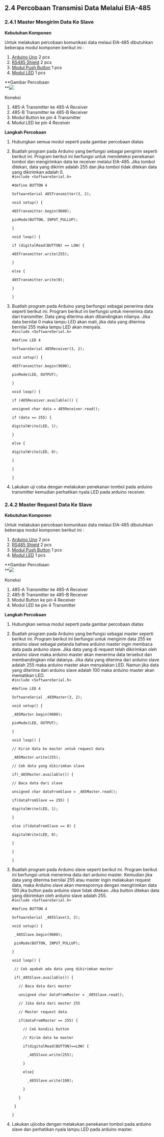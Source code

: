 ## 2.4 Percobaan Transmisi Data Melalui EIA-485

### 2.4.1 Master Mengirim Data Ke Slave

**Kebutuhan Komponen**

Untuk melakukan percobaan komunikasi data melaui EIA-485 dibutuhkan beberapa modul komponen berikut ini :

1. [Arduino Uno](https://store.arduino.cc/usa/arduino-uno-rev3) 2 pcs
2. [RS485 Shield](http://linksprite.com/wiki/index.php5?title=RS485_Shield_V2.1_for_Arduino) 2 pcs
3. [Modul Push Button](https://www.dfrobot.com/product-1098.html) 1 pcs
4. [Modul LED](https://www.dfrobot.com/product-490.html) 1 pcs

**Gambar Percobaan        
**![](/assets/Webp.net-resizeimage.jpg)

Koneksi

1. 485-A Transmitter ke 485-A Receiver
2. 485-B Transmitter ke 485-B Receiver
3. Modul Button ke pin 4 Transmitter
4. Modul LED ke pin 4 Receiver

**Langkah Percobaan**

1. Hubungkan semua modul seperti pada gambar percobaan diatas
2. Buatlah program pada Arduino yang berfungsi sebagai pengirim seperti berikut ini. Program berikut ini berfungsi untuk mendeteksi penekanan tombol dan mengirimkan data ke receiver melalui EIA-485. Jika tombol ditekan, data yang dikirim adalah 255 dan jika tombol tidak ditekan data yang dikirimkan adalah 0.  
   `#include <SoftwareSerial.h>`

   `#define BUTTON 4`

   `SoftwareSerial 485Transmitter(3, 2);`

   `void setup() {`

   `485Transmitter.begin(9600);`

   `pinMode(BUTTON, INPUT_PULLUP);`

   `}`

   `void loop() {`

   `if (digitalRead(BUTTON) == LOW) {`

   `485Transmitter.write(255);`

   `}`

   `else {`

   `485Transmitter.write(0);`

   `}`

   `}`

3. Buatlah program pada Arduino yang berfungsi sebagai penerima data seperti berikut ini. Program berikut ini berfungsi untuk menerima data dari transmitter. Data yang diterima akan dibandingkan nilainya. Jika data bernilai 0 maka lampu LED akan mati, jika data yang diterima bernilai 255 maka lampu LED akan menyala.  
   `#include <SoftwareSerial.h>`

   `#define LED 4`

   `SoftwareSerial 485Receiver(3, 2);`

   `void setup() {`

   `485Transmitter.begin(9600);`

   `pinMode(LED, OUTPUT);`

   `}`

   `void loop() {`

   `if (485Receiver.available()) {`

   `unsigned char data = 485Receiver.read();`

   `if (data == 255) {`

   `digitalWrite(LED, 1);`

   `}`

   `else {`

   `digitalWrite(LED, 0);`

   `}`

   `}`

   `}`

4. Lakukan uji coba dengan melakukan penekanan tombol pada arduino transmitter kemudian perhatikan nyala LED pada arduino receiver.

### 2.4.2 Master Request Data Ke Slave

**Kebutuhan Komponen**

Untuk melakukan percobaan komunikasi data melaui EIA-485 dibutuhkan beberapa modul komponen berikut ini :

1. [Arduino Uno](https://store.arduino.cc/usa/arduino-uno-rev3) 2 pcs
2. [RS485 Shield](http://linksprite.com/wiki/index.php5?title=RS485_Shield_V2.1_for_Arduino) 2 pcs
3. [Modul Push Button](https://www.dfrobot.com/product-1098.html) 1 pcs
4. [Modul LED](https://www.dfrobot.com/product-490.html) 1 pcs

**Gambar Percobaan        
**![](/assets/Webp.net-resizeimage.jpg)

Koneksi

1. 485-A Transmitter ke 485-A Receiver
2. 485-B Transmitter ke 485-B Receiver
3. Modul Button ke pin 4 Receiver
4. Modul LED ke pin 4 Transmitter

**Langkah Percobaan**

1. Hubungkan semua modul seperti pada gambar percobaan diatas
2. Buatlah program pada Arduino yang berfungsi sebagai master seperti berikut ini. Program berikut ini berfungsi untuk mengirim data 255 ke arduino slave sebagai petanda bahwa arduino master ingin membaca data pada arduino slave. Jika data yang di request telah dikirimkan oleh arduino slave maka arduino master akan menerima data tersebut dan membandingkan nilai datanya. Jika data yang diterima dari arduino slave adalah 255 maka arduino master akan menyalakan LED. Namun jika data yang diterima dari arduino slave adalah 100 maka arduino master akan mematikan LED.  
   `#include <SoftwareSerial.h>`

   `#define LED 4`

   `SoftwareSerial _485Master(3, 2);`

   `void setup() {`

   `_485Master.begin(9600);`

   `pinMode(LED, OUTPUT);`

   `}`

   `void loop() {`

   `// Kirim data ke master untuk request data`

   `_485Master.write(255);`

   `// Cek data yang dikirimkan slave`

   `if(_485Master.available()) {`

   `// Baca data dari slave`

   `unsigned char dataFromSlave = _485Master.read();`

   `if(dataFromSlave == 255) {`

   `digitalWrite(LED, 1);`

   `}`

   `else if(dataFromSlave == 0) {`

   `digitalWrite(LED, 0);`

   `}`

   `}`

   `}`

3. Buatlah program pada Arduino slave seperti berikut ini. Program berikut ini berfungsi untuk menerima data dari arduino master. Kemudian jika data yang diterima bernilai 255 atau master ingin melakukan request data, maka Arduino slave akan meresponnya dengan mengirimkan data 100 jika button pada arduino slave tidak ditekan. Jika button ditekan data yang dikirimkan oleh arduino slave adalah 255.  
   `#include <SoftwareSerial.h>   `

   `#define BUTTON 4   `

   `SoftwareSerial _485Slave(3, 2);   `

   `   void setup() {   `

   `  _485Slave.begin(9600);   `

   `  pinMode(BUTTON, INPUT_PULLUP);   `

   `}   `

   `   void loop() {   `

   `  // Cek apakah ada data yang dikirimkan master   `

   `  if(_485Slave.available()) {   `

   `    // Baca data dari master   `

   `    unsigned char dataFromMaster = _485Slave.read();   `

   `    // Jika data dari master 255    `

   `    // Master request data   `

   `    if(dataFromMaster == 255) {   `

   `      // Cek kondisi button   `

   `      // Kirim data ke master   `

   `      if(digitalRead(BUTTON)==LOW) {   `

   `        _485Slave.write(255);   `

   `      }   `

   `      else{   `

   `        _485Slave.write(100);   `

   `      }   `

   `    }   `

   `  }   `

   `}`

4. Lakukan ujicoba dengan melakukan penekanan tombol pada arduino slave dan perhatikan nyala lampu LED pada arduino master.



